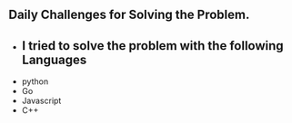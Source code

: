 ## Daily Challenges for Solving the Problem.

* ## I tried to solve the problem with the following Languages
* python
* Go
* Javascript
* C++
